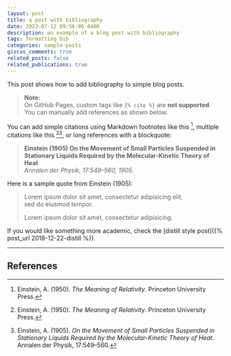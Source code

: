```yaml
---
layout: post
title: a post with bibliography
date: 2023-07-12 09:56:00-0400
description: an example of a blog post with bibliography
tags: formatting bib
categories: sample-posts
giscus_comments: true
related_posts: false
related_publications: true
---
```


This post shows how to add bibliography to simple blog posts.

> **Note:**  
> On GitHub Pages, custom tags like `{% cite %}` are **not supported**.  
> You can manually add references as shown below.

You can add simple citations using Markdown footnotes like this [^1], multiple citations like this [^1][^2], or long references with a blockquote:

> **Einstein (1905) On the Movement of Small Particles Suspended in Stationary Liquids Required by the Molecular-Kinetic Theory of Heat**  
> _Annalen der Physik, 17:549–560, 1905._

Here is a sample quote from Einstein (1905):

> Lorem ipsum dolor sit amet, consectetur adipisicing elit,  
> sed do eiusmod tempor.
>
> Lorem ipsum dolor sit amet, consectetur adipisicing.

If you would like something more academic, check the [distill style post]({% post_url 2018-12-22-distill %}).

---

## References

[^1]: Einstein, A. (1950). _The Meaning of Relativity_. Princeton University Press.
[^2]: Einstein, A. (1905). _On the Movement of Small Particles Suspended in Stationary Liquids Required by the Molecular-Kinetic Theory of Heat_. Annalen der Physik, 17:549–560.
